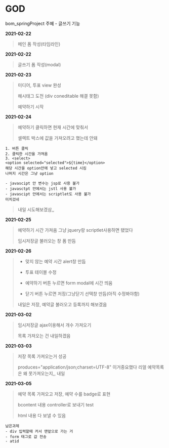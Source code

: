 # GOD
bom_springProject 주혜 - 글쓰기 기능

**2021-02-22**
> 메인 폼 작성(타임라인)

**2021-02-22**
> 글쓰기 폼 작성(modal)

**2021-02-23**
> 미디어, 투표 view 완성
>
> 해시태그 도전 (div coneditable 해결 못함)
>
> 예약하기 시작

**2021-02-24**
> 예약하기 클릭하면 현재 시간에 맞춰서
>
> 셀렉트 박스에 값을 가져오려고 했는데 안돼
```
1. 버튼 클릭
2. 클릭한 시간을 가져옴
3. <select>
<option selected="selected">${time}</option>
해당 시간을 option안에 넣고 selected 시킴
나머지 시간은 그냥 option

- javascipt 안 변수는 jsp로 사용 불가
- javasctpt 안에서는 jstl 사용 불가
- javascipt 안에서는 scriptlet도 사용 불가
미치겄네

```
> 내일 시도해보겠삼,, 

**2021-02-25**
> 예약하기 시간 가져옴 그냥 jquery랑 scriptlet사용하면 됐었다
>
> 임시저장글 불러오는 창 폼 만듬

**2021-02-26**
> - 맞지 않는 예약 시간 alert창 만듬
> 
> - 투표 테이블 수정
> 
> - 예약하기 버튼 누르면 form modal에 시간 띄움
> 
> - 닫기 버튼 누르면 저장/그냥닫기 선택창 만듬(아직 수정봐야함)
> 
> 내일은 저장, 예약글 불러오고 등록까지 해보겠음

**2021-03-02**
> 임시저장글 ajax이용해서 개수 가져오기
> 
> 목록 가져오는 건 내일하겠음

**2021-03-03**
> 저장 목록 가져오는거 성공
> 
> produces="application/json;charset=UTF-8" 이거중요했다 리얼
> 예약목록은 왜 못가져오는지,, 내일 

**2021-03-05**
> 예약 목록 가져오고 저장, 예약 수를 badge로 표현
> 
> bcontent 내용 controller로 보내기 test
> 
> html 내용 다 보낼 수 있음
>
```
남은과제
- div 입력할때 커서 맨앞으로 가는 거
- form 태그로 값 전송
- atid 
```
